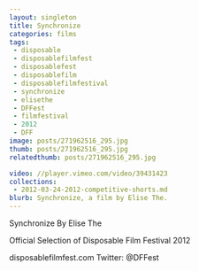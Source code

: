```yaml
---
layout: singleton
title: Synchronize
categories: films
tags:
 - disposable
 - disposablefilmfest
 - disposablefest
 - disposablefilm
 - disposablefilmfestival
 - synchronize
 - elisethe
 - DFFest
 - filmfestival
 - 2012
 - DFF
image: posts/271962516_295.jpg
thumb: posts/271962516_295.jpg
relatedthumb: posts/271962516_295.jpg

video: //player.vimeo.com/video/39431423
collections:
 - 2012-03-24-2012-competitive-shorts.md
blurb: Synchronize, a film by Elise The.
---
```


Synchronize
By Elise The

Official Selection of Disposable Film Festival 2012

disposablefilmfest.com
Twitter: @DFFest